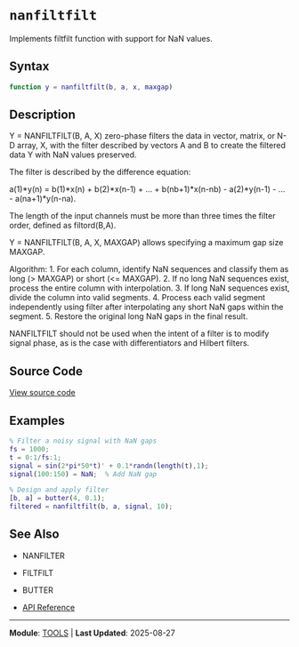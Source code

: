# `nanfiltfilt`

Implements filtfilt function with support for NaN values.

## Syntax

```matlab
function y = nanfiltfilt(b, a, x, maxgap)
```

## Description

Y = NANFILTFILT(B, A, X) zero-phase filters the data in vector, matrix, or N-D array, X, with the filter described by vectors A and B to create the filtered data Y with NaN values preserved.

The filter is described by the difference equation:

a(1)*y(n) = b(1)*x(n) + b(2)*x(n-1) + ... + b(nb+1)*x(n-nb) - a(2)*y(n-1) - ... - a(na+1)*y(n-na).

The length of the input channels must be more than three times the filter order, defined as filtord(B,A).

Y = NANFILTFILT(B, A, X, MAXGAP) allows specifying a maximum gap size MAXGAP.

Algorithm: 1. For each column, identify NaN sequences and classify them as long (> MAXGAP) or short (<= MAXGAP). 2. If no long NaN sequences exist, process the entire column with interpolation. 3. If long NaN sequences exist, divide the column into valid segments. 4. Process each valid segment independently using filter after interpolating any short NaN gaps within the segment. 5. Restore the original long NaN gaps in the final result.

NANFILTFILT should not be used when the intent of a filter is to modify signal phase, as is the case with differentiators and Hilbert filters.

## Source Code

[View source code](https://github.com/BSICoS/biosigmat/tree/main/src/tools/nanfiltfilt.m)

## Examples

```matlab
% Filter a noisy signal with NaN gaps
fs = 1000;
t = 0:1/fs:1;
signal = sin(2*pi*50*t)' + 0.1*randn(length(t),1);
signal(100:150) = NaN;  % Add NaN gap

% Design and apply filter
[b, a] = butter(4, 0.1);
filtered = nanfiltfilt(b, a, signal, 10);
```

## See Also

- NANFILTER
- FILTFILT
- BUTTER

- [API Reference](../index.md)

---

**Module**: [TOOLS](index.md) | **Last Updated**: 2025-08-27
